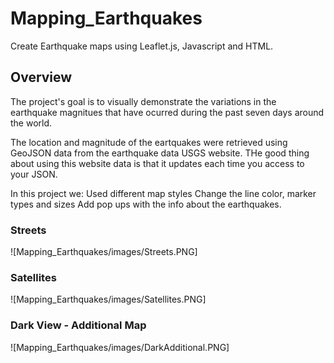 # Mapping_Earthquakes
Create Earthquake maps using Leaflet.js, Javascript and HTML.

## Overview

The project's goal is to visually demonstrate the variations in the earthquake magnitues that have ocurred during the past seven days around the world. 

The location and magnitude of the eartquakes were retrieved using GeoJSON data from the earthquake data USGS website. THe good thing about using this website data is that it updates each time you access to your JSON.

In this project we:
Used different map styles
Change the line color, marker types and sizes
Add pop ups with the info about the earthquakes.

### Streets 
![Mapping_Earthquakes/images/Streets.PNG]

### Satellites
![Mapping_Earthquakes/images/Satellites.PNG]

### Dark View - Additional Map
![Mapping_Earthquakes/images/DarkAdditional.PNG]
